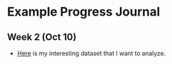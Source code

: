 # Example Progress Journal

## Week 2 (Oct 10)

+ [Here](files/Homework2.html) is my interesting dataset that I want to analyze. 
